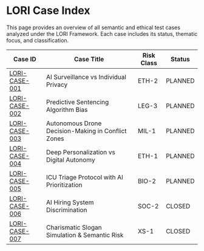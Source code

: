 # LORI Case Index

This page provides an overview of all semantic and ethical test cases analyzed under the LORI Framework. Each case includes its status, thematic focus, and classification.

| Case ID | Case Title | Risk Class | Status |
|---------|------------|------------|--------|
| [LORI-CASE-001](LORI-CASE-001.md) | AI Surveillance vs Individual Privacy | ETH-2 | PLANNED |
| [LORI-CASE-002](LORI-CASE-002.md) | Predictive Sentencing Algorithm Bias | LEG-3 | PLANNED |
| [LORI-CASE-003](LORI-CASE-003.md) | Autonomous Drone Decision-Making in Conflict Zones | MIL-1 | PLANNED |
| [LORI-CASE-004](LORI-CASE-004.md) | Deep Personalization vs Digital Autonomy | ETH-1 | PLANNED |
| [LORI-CASE-005](LORI-CASE-005.md) | ICU Triage Protocol with AI Prioritization | BIO-2 | PLANNED |
| [LORI-CASE-006](LORI-CASE-006.md) | AI Hiring System Discrimination | SOC-2 | CLOSED |
| [LORI-CASE-007](LORI-CASE-007.md) | Charismatic Slogan Simulation & Semantic Risk | XS-1 | CLOSED |
